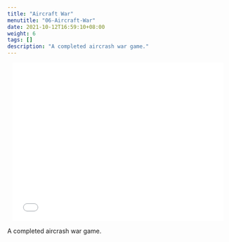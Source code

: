 ```yaml
---
title: "Aircraft War"
menutitle: "06-Aircraft-War"
date: 2021-10-12T16:59:10+08:00
weight: 6
tags: []
description: "A completed aircrash war game."
---
```


<center style="width:100%; height:360px">
<iframe src="../aircraftwar.html" style="width: 480px;height:360px; border:0" allow="autoplay"></iframe>
</center>

A completed aircrash war game.

